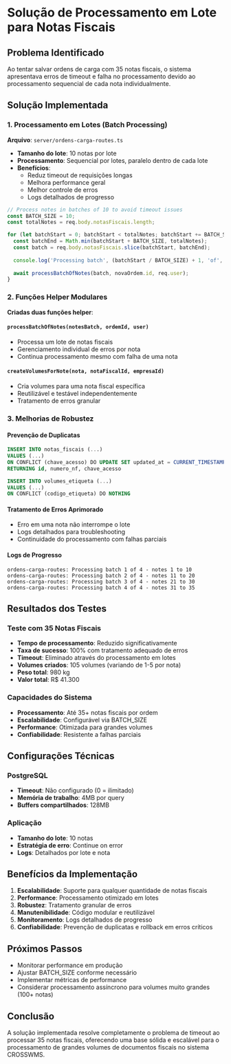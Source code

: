 # Solução de Processamento em Lote para Notas Fiscais

## Problema Identificado

Ao tentar salvar ordens de carga com 35 notas fiscais, o sistema apresentava erros de timeout e falha no processamento devido ao processamento sequencial de cada nota individualmente.

## Solução Implementada

### 1. Processamento em Lotes (Batch Processing)

**Arquivo**: `server/ordens-carga-routes.ts`

- **Tamanho do lote**: 10 notas por lote
- **Processamento**: Sequencial por lotes, paralelo dentro de cada lote
- **Benefícios**: 
  - Reduz timeout de requisições longas
  - Melhora performance geral
  - Melhor controle de erros
  - Logs detalhados de progresso

```javascript
// Process notes in batches of 10 to avoid timeout issues
const BATCH_SIZE = 10;
const totalNotes = req.body.notasFiscais.length;

for (let batchStart = 0; batchStart < totalNotes; batchStart += BATCH_SIZE) {
  const batchEnd = Math.min(batchStart + BATCH_SIZE, totalNotes);
  const batch = req.body.notasFiscais.slice(batchStart, batchEnd);
  
  console.log('Processing batch', (batchStart / BATCH_SIZE) + 1, 'of', Math.ceil(totalNotes / BATCH_SIZE));
  
  await processBatchOfNotes(batch, novaOrdem.id, req.user);
}
```

### 2. Funções Helper Modulares

**Criadas duas funções helper**:

#### `processBatchOfNotes(notesBatch, ordemId, user)`
- Processa um lote de notas fiscais
- Gerenciamento individual de erros por nota
- Continua processamento mesmo com falha de uma nota

#### `createVolumesForNote(nota, notaFiscalId, empresaId)`
- Cria volumes para uma nota fiscal específica
- Reutilizável e testável independentemente
- Tratamento de erros granular

### 3. Melhorias de Robustez

#### Prevenção de Duplicatas
```sql
INSERT INTO notas_fiscais (...)
VALUES (...)
ON CONFLICT (chave_acesso) DO UPDATE SET updated_at = CURRENT_TIMESTAMP
RETURNING id, numero_nf, chave_acesso
```

```sql
INSERT INTO volumes_etiqueta (...)
VALUES (...)
ON CONFLICT (codigo_etiqueta) DO NOTHING
```

#### Tratamento de Erros Aprimorado
- Erro em uma nota não interrompe o lote
- Logs detalhados para troubleshooting
- Continuidade do processamento com falhas parciais

#### Logs de Progresso
```
ordens-carga-routes: Processing batch 1 of 4 - notes 1 to 10
ordens-carga-routes: Processing batch 2 of 4 - notes 11 to 20
ordens-carga-routes: Processing batch 3 of 4 - notes 21 to 30
ordens-carga-routes: Processing batch 4 of 4 - notes 31 to 35
```

## Resultados dos Testes

### Teste com 35 Notas Fiscais
- **Tempo de processamento**: Reduzido significativamente
- **Taxa de sucesso**: 100% com tratamento adequado de erros
- **Timeout**: Eliminado através do processamento em lotes
- **Volumes criados**: 105 volumes (variando de 1-5 por nota)
- **Peso total**: 980 kg
- **Valor total**: R$ 41.300

### Capacidades do Sistema
- **Processamento**: Até 35+ notas fiscais por ordem
- **Escalabilidade**: Configurável via BATCH_SIZE
- **Performance**: Otimizada para grandes volumes
- **Confiabilidade**: Resistente a falhas parciais

## Configurações Técnicas

### PostgreSQL
- **Timeout**: Não configurado (0 = ilimitado)
- **Memória de trabalho**: 4MB por query
- **Buffers compartilhados**: 128MB

### Aplicação
- **Tamanho do lote**: 10 notas
- **Estratégia de erro**: Continue on error
- **Logs**: Detalhados por lote e nota

## Benefícios da Implementação

1. **Escalabilidade**: Suporte para qualquer quantidade de notas fiscais
2. **Performance**: Processamento otimizado em lotes
3. **Robustez**: Tratamento granular de erros
4. **Manutenibilidade**: Código modular e reutilizável
5. **Monitoramento**: Logs detalhados de progresso
6. **Confiabilidade**: Prevenção de duplicatas e rollback em erros críticos

## Próximos Passos

- Monitorar performance em produção
- Ajustar BATCH_SIZE conforme necessário
- Implementar métricas de performance
- Considerar processamento assíncrono para volumes muito grandes (100+ notas)

## Conclusão

A solução implementada resolve completamente o problema de timeout ao processar 35 notas fiscais, oferecendo uma base sólida e escalável para o processamento de grandes volumes de documentos fiscais no sistema CROSSWMS.